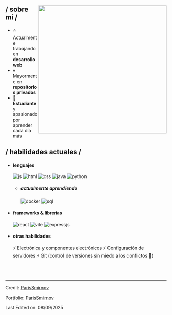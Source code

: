 
<div>

<img align="right" width="400" alt="" src="https://i.pinimg.com/1200x/e1/ba/d6/e1bad697f770800e934a69df69d6e320.jpg"/>

<h2> / sobre mí /</h2>
  
- ⭐ Actualmente trabajando en **desarrollo web**
- 💀 Mayormente en **repositorios privados**
- 👾 **Estudiante** y apasionado por aprender cada día más


<h2> / habilidades actuales / </h2>
  
- <h4> lenguajes </h4>
  <img src = "https://img.shields.io/badge/JavaScript-323330?style=for-the-badge&logo=javascript&logoColor=F7DF1E" alt = "js" />
  <img src = "https://img.shields.io/badge/HTML5-E34F26?style=for-the-badge&logo=html5&logoColor=white" alt = "html" />
  <img src = "https://img.shields.io/badge/CSS3-1572B6?style=for-the-badge&logo=css3&logoColor=white" alt = "css" />
  <img src = "https://img.shields.io/badge/Java-%23ED8B00.svg?style=for-the-badge&logo=java&logoColor=white" alt = "java" />
  <img src = "https://img.shields.io/badge/Python-3776AB?style=for-the-badge&logo=python&logoColor=white" alt = "python" />

  - <h5> actualmente aprendiendo </h5>
    <img src = "https://img.shields.io/badge/Docker-2496ED?style=for-the-badge&logo=docker&logoColor=white" alt = "docker" />
    <img src = "https://img.shields.io/badge/SQL-003B57?style=for-the-badge&logo=postgresql&logoColor=white" alt = "sql" />
  
- <h4> frameworks & librerías </h4>
  <img src = "https://img.shields.io/badge/React-%2320232a.svg?style=for-the-badge&logo=react&logoColor=%2361DAFB" alt = "react" />
  <img src = "https://img.shields.io/badge/Vite-646CFF?style=for-the-badge&logo=vite&logoColor=white" alt = "vite" />
  <img src = "https://img.shields.io/badge/Express.js-%23404d59.svg?style=for-the-badge&logo=express&logoColor=%2361DAFB" alt = "expressjs" />
  
- <h4> otras habilidades </h4>
  ⚡ Electrónica y componentes electrónicos  
  ⚡ Configuración de servidores  
  ⚡ Git (control de versiones sin miedo a los conflictos 🤯)  

</br></br>
  
<div align="right">
<a href="https://www.pixiv.net/en/users/35069640"></a>
  </div>
  </div>

------
Credit: [ParisSmirnov](https://github.com/ParisSmirnov) 

Portfolio: [ParisSmirnov](https://portfolio-chi-gray-58.vercel.app/)


Last Edited on: 08/09/2025
